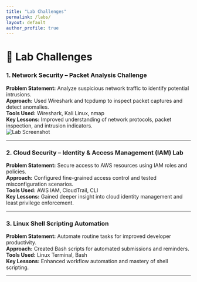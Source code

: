 ```yaml
---
title: "Lab Challenges"
permalink: /labs/
layout: default
author_profile: true
---
```


# 🧩 Lab Challenges

### **1. Network Security – Packet Analysis Challenge**
**Problem Statement:** Analyze suspicious network traffic to identify potential intrusions.  
**Approach:** Used Wireshark and tcpdump to inspect packet captures and detect anomalies.  
**Tools Used:** Wireshark, Kali Linux, nmap  
**Key Lessons:** Improved understanding of network protocols, packet inspection, and intrusion indicators.  
![Lab Screenshot](/assets/images/lab1.png)

---

### **2. Cloud Security – Identity & Access Management (IAM) Lab**
**Problem Statement:** Secure access to AWS resources using IAM roles and policies.  
**Approach:** Configured fine-grained access control and tested misconfiguration scenarios.  
**Tools Used:** AWS IAM, CloudTrail, CLI  
**Key Lessons:** Gained deeper insight into cloud identity management and least privilege enforcement.

---

### **3. Linux Shell Scripting Automation**
**Problem Statement:** Automate routine tasks for improved developer productivity.  
**Approach:** Created Bash scripts for automated submissions and reminders.  
**Tools Used:** Linux Terminal, Bash  
**Key Lessons:** Enhanced workflow automation and mastery of shell scripting.

---

